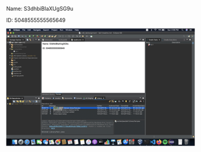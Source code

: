 Name: S3dhbiBIaXUgSG9u

ID: 5048555555565649

<img src="gitHistory_screenshot.png" height="80%" widht="240%" />
